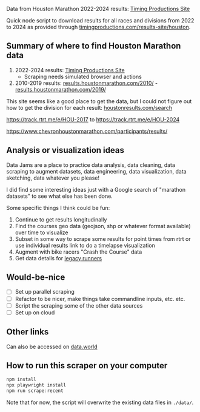 
Data from Houston Marathon 2022-2024 results: [Timing Productions Site](https://www.timingproductions.com/results-site/houston)

Quick node script to download results for all races and divisions from 2022 to 2024 as provided through [timingproductions.com/results-site/houston](https://www.timingproductions.com/results-site/houston).

## Summary of where to find Houston Marathon data

1. 2022-2024 results: [Timing Productions Site](https://www.timingproductions.com/results-site/houston)
    * Scraping needs simulated browser and actions
1. 2010-2019 results: [results.houstonmarathon.com/2010/](http://results.houstonmarathon.com/2010/) - [results.houstonmarathon.com/2019/](http://results.houstonmarathon.com/2019/)

This site seems like a good place to get the data, but I could not figure out how to get the division for each result: [houstonresults.com/search](http://www.houstonresults.com/search)

https://track.rtrt.me/e/HOU-2017 to https://track.rtrt.me/e/HOU-2024

https://www.chevronhoustonmarathon.com/participants/results/

## Analysis or visualization ideas

Data Jams are a place to practice data analysis, data cleaning, data scraping to augment datasets, data engineering, data visualization, data sketching, data whatever you please!

I did find some interesting ideas just with a Google search of "marathon datasets" to see what else has been done.

Some specific things I think could be fun:

1. Continue to get results longitudinally
1. Find the courses geo data (geojson, shp or whatever format available) over time to visualize
1. Subset in some way to scrape some results for point times from rtrt or use individual results link to do a timelapse visualization
1. Augment with bike racers "Crash the Course" data
1. Get data details for [legacy runners](http://www.houstonresults.com/legacyrunners)

## Would-be-nice

- [ ] Set up parallel scraping
- [ ] Refactor to be nicer, make things take commandline inputs, etc. etc.
- [ ] Script the scraping some of the other data sources
- [ ] Set up on cloud

## Other links

Can also be accessed on [data.world](https://data.world/houstondatavis/houston-marathon-2022-2024)

## How to run this scraper on your computer

```js
npm install
npx playwright install
npm run scrape:recent
```

Note that for now, the script will overwrite the existing data files in `./data/`.